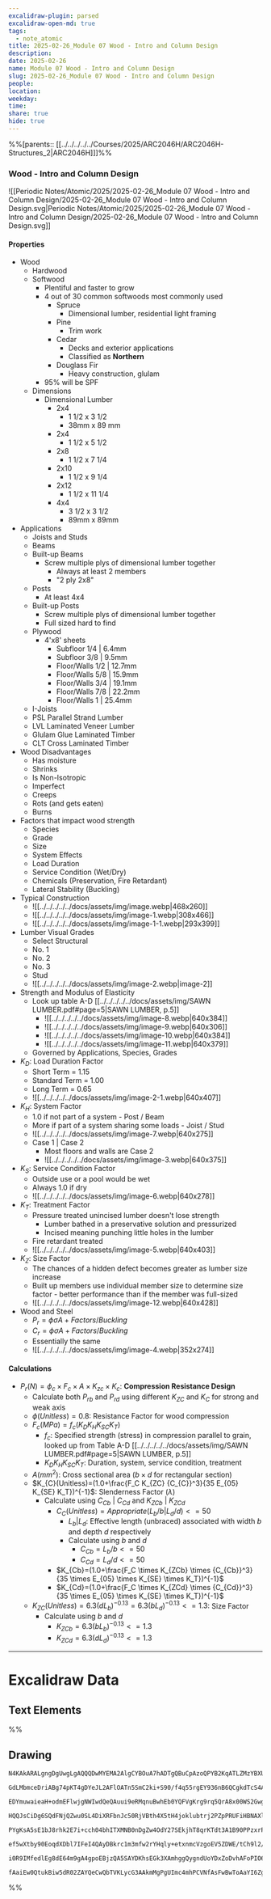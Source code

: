 ```yaml
---
excalidraw-plugin: parsed
excalidraw-open-md: true
tags:
  - note_atomic
title: 2025-02-26_Module 07 Wood - Intro and Column Design
description: 
date: 2025-02-26
name: Module 07 Wood - Intro and Column Design
slug: 2025-02-26_Module 07 Wood - Intro and Column Design
people: 
location: 
weekday: 
time: 
share: true
hide: true
---
```

%%[parents:: [[../../../../../Courses/2025/ARC2046H/ARC2046H-Structures_2|ARC2046H]]]%%
### Wood - Intro and Column Design

![[Periodic Notes/Atomic/2025/2025-02-26_Module 07 Wood - Intro and Column Design/2025-02-26_Module 07 Wood - Intro and Column Design.svg|Periodic Notes/Atomic/2025/2025-02-26_Module 07 Wood - Intro and Column Design/2025-02-26_Module 07 Wood - Intro and Column Design.svg]]

#### Properties

- Wood
	- Hardwood
	- Softwood
		- Plentiful and faster to grow
		- 4 out of 30 common softwoods most commonly used
			- Spruce
				- Dimensional lumber, residential light framing
			- Pine
				- Trim work
			- Cedar
				- Decks and exterior applications
				- Classified as **Northern**
			- Douglass Fir
				- Heavy construction, glulam
		- 95% will be SPF
	- Dimensions
		- Dimensional Lumber
			- 2x4
				- 1 1/2 x 3 1/2
				- 38mm x 89 mm
			- 2x4
				- 1 1/2 x 5 1/2
			- 2x8
				- 1 1/2 x 7 1/4
			- 2x10
				- 1 1/2 x 9 1/4
			- 2x12
				- 1 1/2 x 11 1/4
			- 4x4
				- 3 1/2 x 3 1/2
				- 89mm x 89mm
- Applications
	- Joists and Studs
	- Beams
	- Built-up Beams
		- Screw multiple plys of dimensional lumber together
			- Always at least 2 members
			- "2 ply 2x8"
	- Posts
		- At least 4x4
	- Built-up Posts
		- Screw multiple plys of dimensional lumber together
		- Full sized hard to find
	- Plywood
		- 4'x8' sheets
			- Subfloor 1/4 | 6.4mm
			- Subfloor 3/8 | 9.5mm
			- Floor/Walls 1/2 | 12.7mm
			- Floor/Walls 5/8 | 15.9mm
			- Floor/Walls 3/4 | 19.1mm
			- Floor/Walls 7/8 | 22.2mm
			- Floor/Walls 1 | 25.4mm
	- I-Joists
	- PSL Parallel Strand Lumber
	- LVL Laminated Veneer Lumber
	- Glulam Glue Laminated Timber
	- CLT Cross Laminated Timber
- Wood Disadvantages
	- Has moisture
	- Shrinks
	- Is Non-Isotropic
	- Imperfect
	- Creeps
	- Rots (and gets eaten)
	- Burns
- Factors that impact wood strength
	- Species
	- Grade
	- Size
	- System Effects
	- Load Duration
	- Service Condition (Wet/Dry)
	- Chemicals (Preservation, Fire Retardant)
	- Lateral Stability (Buckling)
- Typical Construction
	- ![[../../../../../docs/assets/img/image.webp|468x260]]
	- ![[../../../../../docs/assets/img/image-1.webp|308x466]]
	- ![[../../../../../docs/assets/img/image-1-1.webp|293x399]]
- Lumber Visual Grades
	- Select Structural
	- No. 1
	- No. 2
	- No. 3
	- Stud
	- ![[../../../../../docs/assets/img/image-2.webp|image-2]]
- Strength and Modulus of Elasticity
	- Look up table A-D [[../../../../../docs/assets/img/SAWN LUMBER.pdf#page=5|SAWN LUMBER, p.5]]
		- ![[../../../../../docs/assets/img/image-8.webp|640x384]]
		- ![[../../../../../docs/assets/img/image-9.webp|640x306]]
		- ![[../../../../../docs/assets/img/image-10.webp|640x384]]
		- ![[../../../../../docs/assets/img/image-11.webp|640x379]]
	- Governed by Applications, Species, Grades
- $K_D$: Load Duration Factor
	- Short Term = 1.15
	- Standard Term = 1.00
	- Long Term = 0.65
	- ![[../../../../../docs/assets/img/image-2-1.webp|640x407]]
- $K_H$: System Factor
	- 1.0 if not part of a system - Post / Beam
	- More if part of a system sharing some loads - Joist / Stud
	- ![[../../../../../docs/assets/img/image-7.webp|640x275]]
	- Case 1 | Case 2
		- Most floors and walls are Case 2
		- ![[../../../../../docs/assets/img/image-3.webp|640x375]]
- $K_S$: Service Condition Factor
	- Outside use or a pool would be wet
	- Always 1.0 if dry
	- ![[../../../../../docs/assets/img/image-6.webp|640x278]]
- $K_T$: Treatment Factor
	- Pressure treated unincised lumber doesn't lose strength
		- Lumber bathed in a preservative solution and pressurized
		- Incised meaning punching little holes in the lumber
	- Fire retardant treated
	- ![[../../../../../docs/assets/img/image-5.webp|640x403]]
- $K_Z$: Size Factor
	- The chances of a hidden defect becomes greater as lumber size increase
	- Built up members use individual member size to determine size factor - better performance than if the member was full-sized
	- ![[../../../../../docs/assets/img/image-12.webp|640x428]]
- Wood and Steel
	- $P_r=\phi \sigma A + Factors/Buckling$
	- $C_r=\phi \sigma A + Factors/Buckling$
	- Essentially the same
	- ![[../../../../../docs/assets/img/image-4.webp|352x274]]

#### Calculations

- $P_{r}(N)=\phi_c \times F_c \times A \times K_{zc} \times K_c$: **Compression Resistance Design**
	- Calculate both $P_{rb}$ and $P_{rd}$ using different $K_{ZC}$ and $K_{C}$ for strong and weak axis
	- $\phi(Unitless)=0.8$: Resistance Factor for wood compression
	- $F_c(MPa)=f_c(K_D K_H K_{SC} K_T)$
		- $f_c$: Specified strength (stress) in compression parallel to grain, looked up from Table A-D [[../../../../../docs/assets/img/SAWN LUMBER.pdf#page=5|SAWN LUMBER, p.5]]
		- $K_D K_H K_{SC} K_T$: Duration, system, service condition, treatment
	- $A(mm^2)$: Cross sectional area ($b\times d$ for rectangular section)
	- $K_{C}(Unitless)=(1.0+\frac{F_C K_{ZC} {C_{C}}^3}{35 E_{05} K_{SE} K_T})^{-1}$: Slenderness Factor ($\lambda$)
		- Calculate using $C_{Cb}$ | $C_{Cd}$ and $K_{ZCb}$ | $K_{ZCd}$
			- $C_{C}(Unitless)=Appropriate (L_b/b | L_d/d) <= 50$
				- $L_b|L_d$: Effective length (unbraced) associated with width $b$ and depth $d$ respectively
				- Calculate using $b$ and $d$
					- $C_{Cb}=L_b/b<= 50$
					- $C_{Cd}=L_d/d<= 50$
			- $K_{Cb}=(1.0+\frac{F_C \times K_{ZCb} \times {C_{Cb}}^3}{35 \times E_{05} \times K_{SE} \times K_T})^{-1}$
			- $K_{Cd}=(1.0+\frac{F_C \times K_{ZCd} \times {C_{Cd}}^3}{35 \times E_{05} \times K_{SE} \times K_T})^{-1}$
	- $K_{ZC}(Unitless)=6.3(dL_b)^{-0.13}=6.3(bL_d)^{-0.13}<=1.3$: Size Factor
		- Calculate using $b$ and $d$
			- $K_{ZCb}=6.3(bL_b)^{-0.13}<=1.3$
			- $K_{ZCd}=6.3(dL_d)^{-0.13}<=1.3$

---

# Excalidraw Data

## Text Elements
%%
## Drawing
```compressed-json
N4KAkARALgngDgUwgLgAQQQDwMYEMA2AlgCYBOuA7hADTgQBuCpAzoQPYB2KqATLZMzYBXUtiRoIACyhQ4zZAHoFAc0JRJQgEYA6bGwC2CgF7N6hbEcK4OCtptbErHALRY8RMpWdx8Q1TdIEfARcZgRmBShcZQUebQAObQBmGjoghH0EDihmbgBtcDBQMBKIEm4IAFliAElcABUkgAkAIQApAHYjGEIATQBRAEUAQRghAGkABVSSyFhECsdcfU5i

GdLMbmceDriABg74pKT4gDYeJL2AFlOATn5SmC2ki+S90/f4q55rgEY936nB6QCgkdTcS4AVgSv1+HVOHUhh1+PEhwKkCEIymk3B2HW0kJRiNOSSu8Mh5zRhUg1mUwW4e3RzCgpDYAGsEABhNj4NikCoAYl+CGFwvWkE0uGwbOUrKEHGI3N5/IkLOszDguEC2XFEAAZoR8PgAMqwekSQQeXXM1kcgDqYMkuKZLPZCFNMHN6Et5XRcuxHHCuTQjOp

EDYmuwaieaH+odmEFlwjgNWIwdQeQAuui9eRMqnuBwhEb0YQFVgKrg9rq5QrA8x00WS2Gwgg1rGOr8rii7qd4ujGCx2Fw0CSB0xWJwAHKcMTcOO3HjxHinK6l5gAEXSUDb3BZQgQ6M0wgV/WCmWy6az6KEcGIuB37dQcKue0hi/iy4pHXRRA4bMLYt8F/NhpV3NA9QIMJCgAXweYpSnKCRNBqTQECnNlej1NlCAAeTgSFND1AAlDgYDtX4Wl1eZx

HQQJsCiDg6SQdFNjQZwu0SL4DiXRFbnJc50RjVBth4X5tH4joklubtrj2PZpPRUFiHBNAXluAkbheCkjnfJJEXRSRMWxKBcQ6PZtB+STDheBSUSpBNaS9eNShtN0lT5QVRRFFiw0laUk3lRUeU81VyA4DUtSyUyc0NE0zVoiAfTWF1bQQB0VKdNA+BbV0OQ9L0kp5X0w39SR63TFzIAjKVo3neT0UClM03ybMw1zZYEALNAm2AsMy2ICsJFwX4ax

PYgKsA5sE1bJ8rhk2E7i+cch04bhITXMNB0nDgZw4OdY27SEkjhT8qrKTdt3A1B90PPzxrPDJoqvNqE1ve9H3nDpX3fJcvwRX8ywAnqgJAsCn0g/BoJKGDwFeiBcDgOBTQfWiEOgIzMgqIgTPWBhCAQCgWilGVa2C5VBT1Knqbx7ARG1KAah3fRTTSjyVXQIUfLFB4IDp0gGaZjJiYCsn2YqNUIs1Bnafp6Khf0AAxOKCsS5LZYF+XmdZt0MtU3h

ef5wXtby90EoqdXDbl7IFeI4QAyDBkrc1m3mfw2rYHqly+etxnmcVzgoEV5ZDWE/tCh9l2/YyAPsmNQgjFon5neNjJ6iwKBhhxkd0GCPUYojo2tYyFHSEzgW2AoIzcCfXqU+L/R+gVYYK6rkInwR1uNdT/QW9ZCh6ngNXJC1OA8eYbBWSNAANbhXyuSyLg2+z+NOCleYnqf8F6Oebm0G54kReEeFuaSrmO3mjDYAxuAQyB6AIA9cVg+vXYyO2gsm

i0R9IMfedlEg8dE64m9gA4gpoEBjzQA5SAYDKhsEGk3XAmhggQygndUoYDxZoDvhAFoPIO6kGUJKAAFGJH8vA4TUEoRQiykIACUupiIIGUMWLUFQiGkIuIyXglxqHcOoXQxhL9C6+x1hyfCUBhyNlBhHDqmRmHllIGWZQt8wxZGQagvcpADzomwEQKBN0dEYNKBwTq2jdFhmEFAP8tFboiNKHYAAVggBizBjRmLgPAxBZiUHXUhmEXmUopGMHqNf

fAaiEw0QtukBiw5dR02ZAYQeCwQbTVKLycG3AAkmMgPgUImc4mhPCVNfAsFwBwToAaYI6ZgCwxgkAA==
```
%%